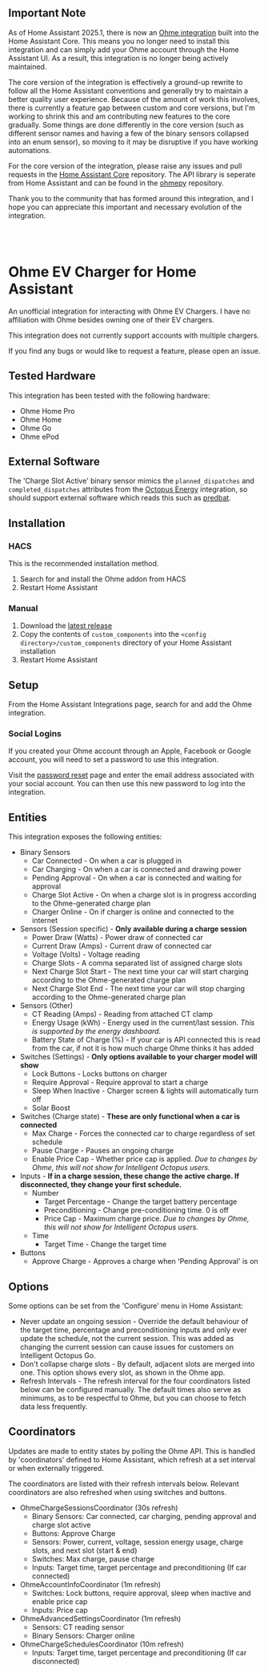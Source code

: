 
## Important Note
As of Home Assistant 2025.1, there is now an [Ohme integration](https://www.home-assistant.io/integrations/ohme/) built into the Home Assistant Core. This means you no longer need to install this integration and can simply add your Ohme account through the Home Assistant UI. As a result, this integration is no longer being actively maintained.

The core version of the integration is effectively a ground-up rewrite to follow all the Home Assistant conventions and generally try to maintain a better quality user experience. Because of the amount of work this involves, there is currently a feature gap between custom and core versions, but I'm working to shrink this and am contributing new features to the core gradually. Some things are done differently in the core version (such as different sensor names and having a few of the binary sensors collapsed into an enum sensor), so moving to it may be disruptive if you have working automations.

For the core version of the integration, please raise any issues and pull requests in the [Home Assistant Core](https://github.com/home-assistant/core) repository. The API library is seperate from Home Assistant and can be found in the [ohmepy](https://github.com/dan-r/ohmepy) repository.

Thank you to the community that has formed around this integration, and I hope you can appreciate this important and necessary evolution of the integration.

<br></br>

# Ohme EV Charger for Home Assistant

An unofficial integration for interacting with Ohme EV Chargers. I have no affiliation with Ohme besides owning one of their EV chargers.

This integration does not currently support accounts with multiple chargers.

If you find any bugs or would like to request a feature, please open an issue.

## Tested Hardware
This integration has been tested with the following hardware:
* Ohme Home Pro
* Ohme Home
* Ohme Go
* Ohme ePod

## External Software
The 'Charge Slot Active' binary sensor mimics the `planned_dispatches` and `completed_dispatches` attributes from the [Octopus Energy](https://github.com/BottlecapDave/HomeAssistant-OctopusEnergy) integration, so should support external software which reads this such as [predbat](https://springfall2008.github.io/batpred/devices/#ohme).


## Installation

### HACS
This is the recommended installation method.
1. Search for and install the Ohme addon from HACS
2. Restart Home Assistant

### Manual
1. Download the [latest release](https://github.com/dan-r/HomeAssistant-Ohme/releases)
2. Copy the contents of `custom_components` into the `<config directory>/custom_components` directory of your Home Assistant installation
3. Restart Home Assistant


## Setup
From the Home Assistant Integrations page, search for and add the Ohme integration.

### Social Logins
If you created your Ohme account through an Apple, Facebook or Google account, you will need to set a password to use this integration.

Visit the [password reset](https://api.ohme.io/fleet/index.html#/authentication/forgotten-password) page and enter the email address associated with your social account. You can then use this new password to log into the integration.

## Entities
This integration exposes the following entities:

* Binary Sensors
    * Car Connected - On when a car is plugged in
    * Car Charging - On when a car is connected and drawing power
    * Pending Approval - On when a car is connected and waiting for approval
    * Charge Slot Active - On when a charge slot is in progress according to the Ohme-generated charge plan
    * Charger Online - On if charger is online and connected to the internet
* Sensors (Session specific) - **Only available during a charge session**
    * Power Draw (Watts) - Power draw of connected car
    * Current Draw (Amps) - Current draw of connected car
    * Voltage (Volts) - Voltage reading
    * Charge Slots - A comma separated list of assigned charge slots 
    * Next Charge Slot Start - The next time your car will start charging according to the Ohme-generated charge plan
    * Next Charge Slot End - The next time your car will stop charging according to the Ohme-generated charge plan
* Sensors (Other)
    * CT Reading (Amps) - Reading from attached CT clamp
    * Energy Usage (kWh) - Energy used in the current/last session. *This is supported by the energy dashboard.*
    * Battery State of Charge (%) - If your car is API connected this is read from the car, if not it is how much charge Ohme thinks it has added
* Switches (Settings) - **Only options available to your charger model will show**
    * Lock Buttons - Locks buttons on charger
    * Require Approval - Require approval to start a charge
    * Sleep When Inactive - Charger screen & lights will automatically turn off
    * Solar Boost
* Switches (Charge state) - **These are only functional when a car is connected**
    * Max Charge - Forces the connected car to charge regardless of set schedule
    * Pause Charge - Pauses an ongoing charge
    * Enable Price Cap - Whether price cap is applied. _Due to changes by Ohme, this will not show for Intelligent Octopus users._
* Inputs - **If in a charge session, these change the active charge. If disconnected, they change your first schedule.**
    * Number
        * Target Percentage - Change the target battery percentage
        * Preconditioning - Change pre-conditioning time. 0 is off
        * Price Cap - Maximum charge price. _Due to changes by Ohme, this will not show for Intelligent Octopus users._
    * Time
        * Target Time - Change the target time
* Buttons
    * Approve Charge - Approves a charge when 'Pending Approval' is on

## Options
Some options can be set from the 'Configure' menu in Home Assistant:
* Never update an ongoing session - Override the default behaviour of the target time, percentage and preconditioning inputs and only ever update the schedule, not the current session. This was added as changing the current session can cause issues for customers on Intelligent Octopus Go.
* Don't collapse charge slots - By default, adjacent slots are merged into one. This option shows every slot, as shown in the Ohme app.
* Refresh Intervals - The refresh interval for the four coordinators listed below can be configured manually. The default times also serve as minimums, as to be respectful to Ohme, but you can choose to fetch data less frequently.


## Coordinators
Updates are made to entity states by polling the Ohme API. This is handled by 'coordinators' defined to Home Assistant, which refresh at a set interval or when externally triggered.

The coordinators are listed with their refresh intervals below. Relevant coordinators are also refreshed when using switches and buttons.

* OhmeChargeSessionsCoordinator (30s refresh)
    * Binary Sensors: Car connected, car charging, pending approval and charge slot active
    * Buttons: Approve Charge
    * Sensors: Power, current, voltage, session energy usage, charge slots, and next slot (start & end)
    * Switches: Max charge, pause charge
    * Inputs: Target time, target percentage and preconditioning (If car connected)
* OhmeAccountInfoCoordinator (1m refresh)
    * Switches: Lock buttons, require approval,  sleep when inactive and enable price cap
    * Inputs: Price cap
* OhmeAdvancedSettingsCoordinator (1m refresh)
    * Sensors: CT reading sensor
    * Binary Sensors: Charger online
* OhmeChargeSchedulesCoordinator (10m refresh)
    * Inputs: Target time, target percentage and preconditioning (If car disconnected)

